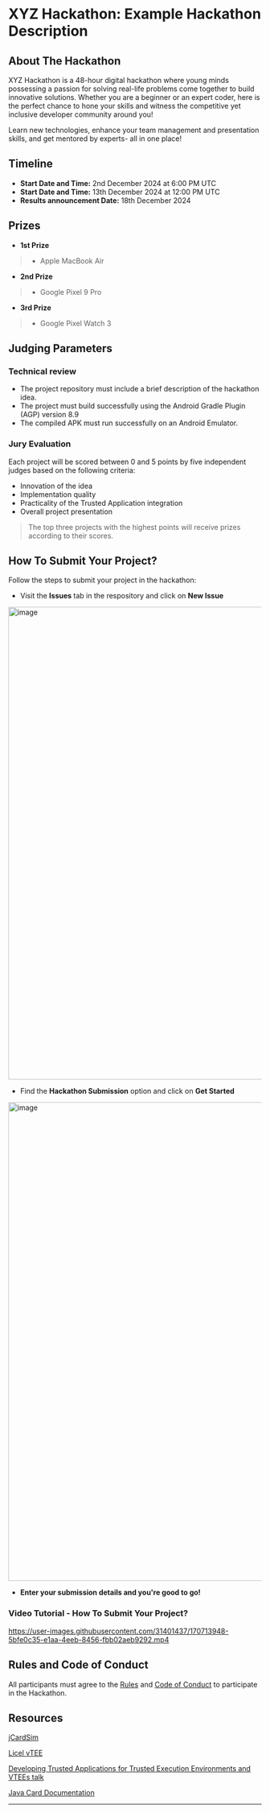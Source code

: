 # XYZ Hackathon: Example Hackathon Description

## About The Hackathon

XYZ Hackathon is a 48-hour digital hackathon where young minds possessing a passion for solving real-life problems come together to build innovative solutions. Whether you are a beginner or an expert coder, here is the perfect chance to hone your skills and witness the competitive yet inclusive developer community around you!

Learn new technologies, enhance your team management and presentation skills, and get mentored by experts- all in one place!

## Timeline

* **Start Date and Time:** 2nd December 2024 at 6:00 PM UTC
* **Start Date and Time:** 13th December 2024 at 12:00 PM UTC
* **Results announcement Date:** 18th December 2024

## Prizes

* **1st Prize**

>* Apple MacBook Air

* **2nd Prize**

>* Google Pixel 9 Pro

* **3rd Prize**

>* Google Pixel Watch 3

## Judging Parameters

### Technical review
* The project repository must include a brief description of the hackathon idea.
* The project must build successfully using the Android Gradle Plugin (AGP) version 8.9
* The compiled APK must run successfully on an Android Emulator.

### Jury Evaluation

Each project will be scored between 0 and 5 points by five independent judges based on the following criteria:

* Innovation of the idea
* Implementation quality
* Practicality of the Trusted Application integration
* Overall project presentation

> The top three projects with the highest points will receive prizes according to their scores.

## How To Submit Your Project?

Follow the steps to submit your project in the hackathon:

* Visit the **Issues** tab in the respository and click on **New Issue**
<img width="939" alt="image" src="https://user-images.githubusercontent.com/31401437/170703361-5194ebb5-6938-4a25-abef-25ea4c60ae0b.png">

* Find the **Hackathon Submission** option and click on **Get Started** 
<img width="951" alt="image" src="https://user-images.githubusercontent.com/31401437/170703875-ec6a0737-f910-4734-9c5b-cb359d12ac91.png">

* **Enter your submission details and you're good to go!**

### Video Tutorial - How To Submit Your Project?

https://user-images.githubusercontent.com/31401437/170713948-5bfe0c35-e1aa-4eeb-8456-fbb02aeb9292.mp4

## Rules and Code of Conduct

All participants must agree to the [Rules](RULES.md) and [Code of Conduct](CODE_OF_CONDUCT.md) to participate in the Hackathon.

## Resources
[jCardSim](https://jcardsim.org)

[Licel vTEE](https://licelus.com/products/vtee)

[Developing Trusted Applications for Trusted Execution Environments and VTEEs talk](https://www.droidcon.com/2024/11/22/developing-trusted-applications-for-trusted-execution-environments-and-vtees/)

[Java Card Documentation](https://docs.oracle.com/en/java/javacard/3.1/index.html)


---
